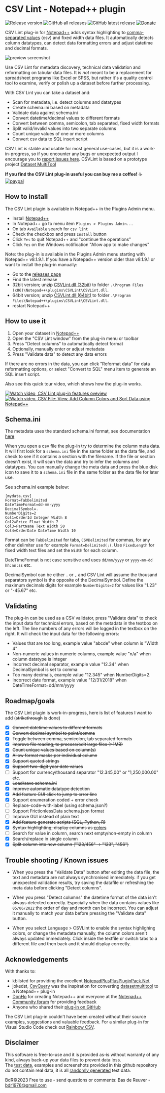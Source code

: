 CSV Lint - Notepad++ plugin
===========================
![Release version](https://img.shields.io/github/v/release/BdR76/CSVLint) ![GitHub all releases](https://img.shields.io/github/downloads/BdR76/CSVLint/total) ![GitHub latest release](https://img.shields.io/github/downloads/BdR76/CSVLint/latest/total) [![Donate](https://img.shields.io/badge/Donate-PayPal-green.svg)](https://www.paypal.com/cgi-bin/webscr?cmd=_s-xclick&hosted_button_id=US5SMK2DC6TXE)   

CSV Lint plug-in for [Notepad++](http://notepad-plus-plus.org/) adds
syntax highlighting to [comma-separated values](https://en.wikipedia.org/wiki/Comma-separated_values)
(csv) and fixed width data files. It automatically detects column datatypes,
can detect data formatting errors and adjust datetime and decimal formats.

![preview screenshot](/csvlint_preview.png?raw=true "CSVLint plug-in preview")

Use CSV Lint for metadata discovery, technical data validation and
reformatting on tabular data files. It is _not_ meant to be a replacement for
spreadsheet programs like Excel or SPSS, but rather it's a quality control
tool to examine, verify or polish up a dataset before further processing.

With CSV Lint you can take a dataset and:

* Scan for metadata, i.e. detect columns and datatypes
* Create schema.ini based on metadata
* Validate data against schema.ini
* Convert datetime/decimal values to different formats
* Convert between comma, semicolon, tab separated, fixed width formats
* Split valid/invalid values into two separate columns
* Count unique values of one or more columns
* Convert csv data to SQL insert script

CSV Lint is stable and usable for most general use-cases, but it is a work-in-progress, 
so if you encounter any bugs or unexpected output I encourage you to [report issues here](https://github.com/BdR76/CSVLint/issues).
CSVLint is based on a prototype project [Dataset MultiTool](https://github.com/BdR76/datasetmultitool)

**If you find the CSV Lint plug-in useful you can buy me a coffee!** ☕  
[![paypal](https://www.paypalobjects.com/en_US/i/btn/btn_donateCC_LG.gif)](https://www.paypal.com/cgi-bin/webscr?cmd=_s-xclick&hosted_button_id=US5SMK2DC6TXE)

How to install
--------------

The CSV Lint plugin is available in Notepad++ in the Plugins Admin menu.

* Install [Notepad++](https://notepad-plus-plus.org/)
* In Notepad++ go to menu item `Plugins > Plugins Admin...`
* On tab `Available` search for `csv lint`
* Check the checkbox and press `Install` button
* Click `Yes` to quit Notepad++ and "continue the operations"
* Click `Yes` on the Windows notification "Allow app to make changes"

Note: the plug-in is available in the Plugins Admin menu starting with
Notepad++ v8.1.9.1. If you have a Notepad++ version older than v8.1.9.1 or
want to install the plug-in manually:

* Go to the [releases page](https://github.com/BdR76/CSVLint/releases)
* Find the latest release
* 32bit version; unzip [CSVLint.dll (32bit)](../../releases/download/0.4.6.4/CSVLint_x86.zip/) to folder `.\Program Files (x86)\Notepad++\plugins\CSVLint\CSVLint.dll`.
* 64bit version; unzip [CSVLint.dll (64bit)](../../releases/download/0.4.6.4/CSVLint_x64.zip/) to folder `.\Program Files\Notepad++\plugins\CSVLint\CSVLint.dll`.
* restart Notepad++

How to use it
-------------

1. Open your dataset in [Notepad++](http://notepad-plus-plus.org/)
2. Open the "CSV Lint window" from the plug-in menu or toolbar
3. Press "Detect columns" to automatically detect format
4. Optionally, manually enter or adjust metadata
5. Press "Validate data" to detect any data errors

If there are no errors in the data, you can click "Reformat data" for data
reformatting options, or select "Convert to SQL" menu item to generate an
SQL insert script.

Also see this quick tour video, which shows how the plug-in works.

[![Watch video, CSV Lint plug-in features oveview](http://img.youtube.com/vi/_Me-ICCBu60/mqdefault.jpg)](http://www.youtube.com/watch?v=_Me-ICCBu60 "CSV Lint plug-in Notepad++") [![Watch video, CSV File: View, Add Column Colors and Sort Data using Notepad++](http://img.youtube.com/vi/k6w5BcaSqHc/mqdefault.jpg)](http://www.youtube.com/watch?v=k6w5BcaSqHc "CSV File: View, Add Column Colors and Sort Data using Notepad++")


Schema.ini
----------
The metadata uses the standard schema.ini format, see documentation
[here](https://docs.microsoft.com/en-us/sql/odbc/microsoft/schema-ini-file-text-file-driver?view=sql-server-ver15)

When you open a csv file the plug-in try to determine the column meta data.
It will first look for a `schema.ini` file in the same folder as the data
file, and check to see if it contains a section with the filename. If the file
or section doesn't exist, it will scan the data and try to infer the columns
and datatypes. You can manually change the meta data and press the blue disk
icon to save it to a `schema.ini` file in the same folder as the data file for
later use.

See schema.ini example below:

	[mydata.csv]
	Format=TabDelimited
	DateTimeFormat=dd-mm-yyyy
	DecimalSymbol=.
	NumberDigits=2
	Col1=OrderId Integer Width 8
	Col2=Price Float Width 7
	Col3=PartName Text Width 50
	Col4=OrderDate DateTime Width 10

Format can be `TabDelimited` for tabs, `CSVDelimited` for commas, for any other
delimiter use for example `Format=Delimited(;)`. Use `FixedLength` for fixed
width text files and set the `Width` for each column.

DateTimeFormat is not case sensitive and uses `dd/mm/yyyy` or
`yyyy-mm-dd hh:nn:ss` etc.

DecimalSymbol can be either `.` or `,` and CSV Lint will assume the thousand
separators symbol is the opposite of the DecimalSymbol. Define the maximum
decimals digits for example `NumberDigits=2` for values like "1.23" or "-45.67"
etc.

Validating 
----------
The plug-in can be used as a CSV validator, press "Validate data" to check the
input data for technical errors, based on the metadata in the textbox on the
left. The line numbers of any errors will be logged in the textbox on the
right. It will check the input data for the following errors:

* Values that are too long, example value "abcde" when column is "Width 4"
* Non-numeric values in numeric columns, example value "n/a" when column datatype is Integer
* Incorrect decimal separator, example value "12.34" when DecimalSymbol is set to comma
* Too many decimals, example value "12.345" when NumberDigits=2.
* Incorrect date format, example value "12/31/2018" when DateTimeFormat=dd/mm/yyyy

Roadmap/goals
-------------
The CSV Lint plugin is work-in-progress, here is list of features I want to add (~~strikethrough~~ is done)

- [x] ~~Convert datetime values to different formats~~
- [x] ~~Convert decimal symbol to point/comma~~
- [x] ~~Toggle between comma, semicolon, tab separated formats~~
- [x] ~~Improve file reading, to process/edit large files (>1MB)~~
- [x] ~~Count unique values based on column(s)~~
- [x] ~~Allow format masks per individual column~~
- [x] ~~Support quoted strings~~
- [x] ~~Support two-digit year date values~~
- [ ] Support for currency/thousand separator "12.345,00" or "1,250,000.00" etc.
- [x] ~~Load/save schema.ini~~
- [x] ~~Improve automatic datatype detection~~
- [x] ~~Add feature GUI click to jump to error line~~
- [x] Support enumeration coded + error check
- [ ] Replace-code-with-label (using schema.json?)
- [ ] Support FrictionlessData schema.json format
- [ ] Improve GUI instead of plain text
- [x] ~~Add feature generate scripts (SQL, Python, R)~~
- [x] ~~Syntax highlighting, display columns as [colors](https://community.notepad-plus-plus.org/topic/21124/c-adding-a-custom-styler-or-lexer-in-c-for-scintilla-notepad/)~~
- [ ] Search for value in column, search next empty/non-empty in column
- [x] Search/replace in single column
- [x] ~~Split column into new column ("123/456" -> "123", "456")~~

Trouble shooting / Known issues
-------------------------------
* When you press the "Validate Data" button after editing the data file, the
text and metadata are not always synchronised immediately. if you get
unexpected validation results, try saving the datafile or refreshing the meta
data before clicking "Detect columns".

* When you press "Detect columns" the datetime format of the data isn't always
detected correctly. Especially when the data contains values like `05/06/2022`
the order of day and month can be incorrect. You can adjust it manually to
match your data before pressing the "Validate data" button.

* When you select Language > CSVLint to enable the syntax highlighing colors,
or change the metadata manually, the column colors aren't always updated
immediately. Click inside the textfile or switch tabs to a different file and
then back and it should display correctly.

Acknowledgements
----------------
With thanks to:

* kbilsted for providing the excellent
[NotepadPlusPlusPluginPack.Net](https://github.com/kbilsted/NotepadPlusPlusPluginPack.Net)
* jokedst, [CsvQuery](https://github.com/jokedst/CsvQuery) was the inspiration for converting [datasetmultitool](https://github.com/BdR76/datasetmultitool) to a Notepad++ plug-in
* [DonHo](https://github.com/donho) for creating Notepad++ and everyone at the [Notepad++ Community forum](https://community.notepad-plus-plus.org/topic/21124/c-adding-a-custom-styler-or-lexer-in-c-for-scintilla-notepad?_=1669066219457) for providing feedback
* Anyone who shared their [plug-in on GitHub](https://github.com/search?l=C%23&q=notepad%2B%2B+plugin&type=Repositories)

The CSV Lint plug-in couldn't have been created without their source examples, suggestions and valuable feedback.
For a similar plug-in for Visual Studio Code check out [Rainbow CSV](https://github.com/mechatroner/vscode_rainbow_csv).

Disclaimer
----------
This software is free-to-use and it is provided as-is without warranty of any
kind, always back-up your data files to prevent data loss.  
The [test data](./testdata/), examples and screenshots provided in this github
repository do not contain real data, it is all
[randomly generated](https://github.com/BdR76/RandomValuesNPP) test data.

BdR©2023 Free to use - send questions or comments: Bas de Reuver - bdr1976@gmail.com
